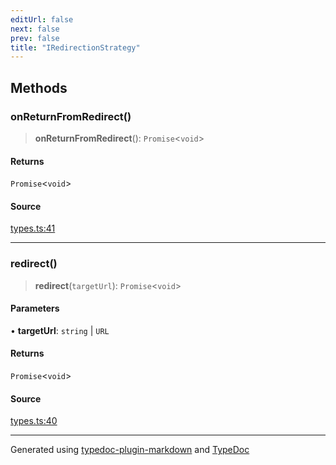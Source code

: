 ```yaml
---
editUrl: false
next: false
prev: false
title: "IRedirectionStrategy"
---
```


## Methods

### onReturnFromRedirect()

> **onReturnFromRedirect**(): `Promise`\<`void`\>

#### Returns

`Promise`\<`void`\>

#### Source

[types.ts:41](https://github.com/fostertheweb/spotify-web-sdk/blob/9d7441b/src/types.ts#L41)

***

### redirect()

> **redirect**(`targetUrl`): `Promise`\<`void`\>

#### Parameters

• **targetUrl**: `string` \| `URL`

#### Returns

`Promise`\<`void`\>

#### Source

[types.ts:40](https://github.com/fostertheweb/spotify-web-sdk/blob/9d7441b/src/types.ts#L40)

***

Generated using [typedoc-plugin-markdown](https://www.npmjs.com/package/typedoc-plugin-markdown) and [TypeDoc](https://typedoc.org/)
